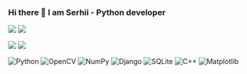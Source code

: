 ### Hi there 👋 I am Serhii - Python developer



![](https://github-profile-summary-cards.vercel.app/api/cards/most-commit-language?username=pinkozz&theme=solarized_dark)
![](https://github-profile-summary-cards.vercel.app/api/cards/repos-per-language?username=pinkozz&theme=solarized_dark)

![](https://github-profile-summary-cards.vercel.app/api/cards/stats?username=pinkozz&theme=solarized_dark)
![](https://github-profile-summary-cards.vercel.app/api/cards/productive-time?username=pinkozz&theme=solarized_dark)

![Python](https://img.shields.io/badge/python-3670A0?style=for-the-badge&logo=python&logoColor=ffdd54)
![OpenCV](https://img.shields.io/badge/opencv-%23white.svg?style=for-the-badge&logo=opencv&logoColor=white)
![NumPy](https://img.shields.io/badge/numpy-%23013243.svg?style=for-the-badge&logo=numpy&logoColor=white)
![Django](https://img.shields.io/badge/django-%23092E20.svg?style=for-the-badge&logo=django&logoColor=white)
![SQLite](https://img.shields.io/badge/sqlite-%2307405e.svg?style=for-the-badge&logo=sqlite&logoColor=white)
![C++](https://img.shields.io/badge/c++-%2300599C.svg?style=for-the-badge&logo=c%2B%2B&logoColor=white)
![Matplotlib](https://img.shields.io/badge/Matplotlib-%23ffffff.svg?style=for-the-badge&logo=Matplotlib&logoColor=black)
